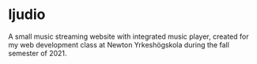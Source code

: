 # ljudio
 A small music streaming website with integrated music player, created for my web development class at Newton Yrkeshögskola during the fall semester of 2021.
